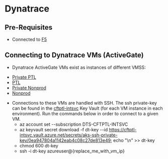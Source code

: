 # Dynatrace

## Pre-Requisites

- Connected to [F5](https://portal.platform.hmcts.net)

## Connecting to Dynatrace VMs (ActiveGate)

- Dynatrace ActiveGate VMs exist as instances of different VMSS:
* [Private PTL](https://portal.azure.com/#@HMCTS.NET/asset/Microsoft_Azure_Compute/VirtualMachineScaleSet/subscriptions/1baf5470-1c3e-40d3-a6f7-74bfbce4b348/resourceGroups/aks-infra-cftptl-intsvc-rg/providers/Microsoft.Compute/virtualMachineScaleSets/activegate-private-ptl-vmss)
* [PTL](https://portal.azure.com/#@HMCTS.NET/asset/Microsoft_Azure_Compute/VirtualMachineScaleSet/subscriptions/1baf5470-1c3e-40d3-a6f7-74bfbce4b348/resourceGroups/aks-infra-cftptl-intsvc-rg/providers/Microsoft.Compute/virtualMachineScaleSets/activegate-ptl-vmss)
* [Private Nonprod](https://portal.azure.com/#@HMCTS.NET/asset/Microsoft_Azure_Compute/VirtualMachineScaleSet/subscriptions/1baf5470-1c3e-40d3-a6f7-74bfbce4b348/resourceGroups/aks-infra-cftptl-intsvc-rg/providers/Microsoft.Compute/virtualMachineScaleSets/activegate-private-nonprod-vmss)
* [Nonprod](https://portal.azure.com/#@HMCTS.NET/asset/Microsoft_Azure_Compute/VirtualMachineScaleSet/subscriptions/1baf5470-1c3e-40d3-a6f7-74bfbce4b348/resourceGroups/aks-infra-cftptl-intsvc-rg/providers/Microsoft.Compute/virtualMachineScaleSets/activegate-nonprod-vmss)

- Connections to these VMs are handled with SSH. The ssh private-key can be found in the [cftptl-intsvc](https://portal.azure.com/#@HMCTS.NET/resource/subscriptions/1baf5470-1c3e-40d3-a6f7-74bfbce4b348/resourceGroups/core-infra-intsvc-rg/providers/Microsoft.KeyVault/vaults/cftptl-intsvc/secrets) Key Vault (for each VM instance in each environment).
Run the commands below in order to connect to a given VM.
  - az account set --subscription DTS-CFTPTL-INTSVC
  - az keyvault secret download -f dt-key --id https://cftptl-intsvc.vault.azure.net/secrets/aks-ssh-private-key/0ea947804a1142eab4c08c27de813e49; echo "\n" >> dt-key
  - chmod 600 dt-key
  - ssh -i dt-key azureuser@{replace_me_with_vm_ip}
